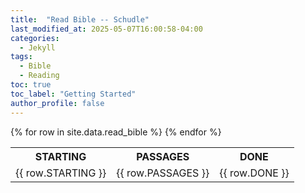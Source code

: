 ```yaml
---
title:  "Read Bible -- Schudle"
last_modified_at: 2025-05-07T16:00:58-04:00
categories: 
  - Jekyll
tags:
  - Bible
  - Reading
toc: true
toc_label: "Getting Started"
author_profile: false
---
```



<table>
  <tr>
    <th>STARTING</th>
    <th>PASSAGES</th>
    <th>DONE</th>
  </tr>
  {% for row in site.data.read_bible %}
  <tr>
    <td>{{ row.STARTING }}</td>
    <td>{{ row.PASSAGES }}</td>
    <td>{{ row.DONE }}</td>
  </tr>
  {% endfor %}
</table>
